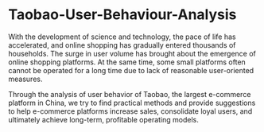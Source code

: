 # Taobao-User-Behaviour-Analysis
 With the development of science and technology, the pace of life has accelerated, and online shopping has gradually entered thousands of households. The surge in user volume has brought about the emergence of online shopping platforms. At the same time, some small platforms often cannot be operated for a long time due to lack of reasonable user-oriented measures. 

Through the analysis of user behavior of Taobao, the largest e-commerce platform in China, we try to find practical methods and provide suggestions to help e-commerce platforms increase sales, consolidate loyal users, and ultimately achieve long-term, profitable operating models.
